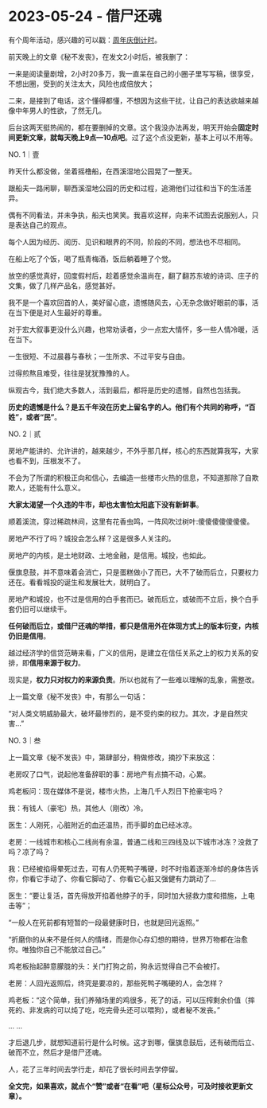 # 2023-05-24 - 借尸还魂

有个周年活动，感兴趣的可以戳：[周年庆倒计时](http://mp.weixin.qq.com/s?__biz=Mzg2OTkwNzE4MA==&mid=2247491146&idx=1&sn=36ea9cbaf0451a9167055cc275be1c50&chksm=ce94b1c9f9e338df923c585f9f7d8da4a82de759270f2aa83e366b27d79be91f400741af8e48&scene=21#wechat_redirect)。

前天晚上的文章《秘不发丧》，在发文2小时后，被我删了：

一来是阅读量剧增，2小时20多万，我一直呆在自己的小圈子里写写稿，很享受，不想出圈，受到的关注太大，风险也成倍放大；

二来，是接到了电话，这个懂得都懂，不想因为这些干扰，让自己的表达欲越来越像中年男人的性欲，了然无几。

后台这两天挺热闹的，都在要删掉的文章。这个我没办法再发，明天开始会**固定时间更新文章，就每天晚上9点—10点吧**。过了这个点没更新，基本上可以不用等。

NO. 1｜壹

昨天什么都没做，坐着摇橹船，在西溪湿地公园晃了一整天。

跟船夫一路闲聊，聊西溪湿地公园的历史和过程，追溯他们过往和当下的生活差异。

偶有不同看法，并未争执，船夫也笑笑。我喜欢这样，向来不试图去说服别人，只是表达自己的观点。

每个人因为经历、阅历、见识和眼界的不同，阶段的不同，想法也不尽相同。

在船上吃了个饭，喝了瓶青梅酒，饭后躺着睡了个觉。

放空的感觉真好，回度假村后，趁着感觉余温尚在，翻了翻苏东坡的诗词、庄子的文集，做了几样产品名，感觉甚好。

我不是一个喜欢回首的人，美好留心底，遗憾随风去，心无杂念做好眼前的事，活在当下便是对人生最好的尊重。

对于宏大叙事更没什么兴趣，也常劝读者，少一点宏大情怀，多一些人情冷暖，活在当下。

一生很短、不过晨暮与春秋；一生所求、不过平安与自由。

过得煎熬且难受，往往是犹犹豫豫的人。

纵观古今，我们绝大多数人，活到最后，都将是历史的遗憾，自然也包括我。

**历史的遗憾是什么？是五千年没在历史上留名字的人。他们有个共同的称呼，“百姓”，或者“民”**。

NO. 2｜贰

房地产能讲的、允许讲的，越来越少，不外乎那几样，核心的东西就算我写，大家也看不到，压根发不了。

不会为了所谓的积极正向和信心，去编造一些楼市火热的信息，不知道那除了自欺欺人，还能有什么意义。

**大家太渴望一个久违的牛市，却也太害怕太阳底下没有新鲜事**。

顺着溪流，穿过稀疏林间，这里有花香虫鸣，一阵风吹过树叶:傻傻傻傻傻傻傻。

房地产不行了吗？城投会怎么样？这是很多人关注的。

房地产的内核，是土地财政、土地金融，是信用。城投，也如此。

偃旗息鼓，并不意味着会消亡，只是蛋糕做小了而已，大不了破而后立，只要权力还在。看看城投的诞生和发展壮大，就明白了。

房地产和城投，也不过是信用的白手套而已。破而后立，或破而不立后，换个白手套仍旧可以继续干。

**任何破而后立，或借尸还魂的举措，都只是信用外在体现方式上的版本衍变，内核仍旧是信用**。

越过经济学的信贷范畴来看，广义的信用，是建立在信任关系之上的权力关系的安排，即**信用来源于权力**。

现实是，**权力只对权力的来源负责**。所以也就有了一些难以理解的乱象，需整改。

上一篇文章《秘不发丧》中，有那么一句话：

“对人类文明威胁最大，破坏最惨烈的，是不受约束的权力。其次，才是自然灾害…”

NO. 3｜叁

上一篇文章《秘不发丧》中，第肆部分，稍做修改，摘抄下来放这：

老房叹了口气，说起他准备辞职的事：房地产有点搞不动，心累。

鸡老板问：现在媒体不是说，楼市火热，上海几千人烈日下抢豪宅吗？

我：有钱人（豪宅）热，其他人（刚改）冷。

医生：人刚死，心脏附近的血还温热，而手脚的血已经冰凉。

老房：一线城市和核心二线尚有余温，普通二线和三四线及以下城市冰冻？没救了吗？凉了吗？

我：已经被掐得晕死过去，可有人仍死鸭子嘴硬，时不时指着逐渐冷却的身体告诉你，你看它手动了、你看它脚动了、你看它心脏又强健有力跳动了…

医生：“要让复活，首先得放开掐着他脖子的手，同时加大拯救力度和措施，上电击等”；

“一般人在死前都有短暂的一段最健康时日，也就是回光返照。”

“折磨你的从来不是任何人的情绪，而是你心存幻想的期待，世界万物都在治愈你。唯独你自己不能放过自己。”

鸡老板抬起醉意朦胧的头：关门打狗之前，狗永远觉得自己不会被打。

老房：人回光返照后，终究是要凉的，那些死鸭子嘴硬的人，会怎样？

鸡老板：“这个简单，我们养殖场里的鸡很多，死了的话，可以压榨剩余价值（摔死的、非发病的可以炖了吃，吃完骨头还可以喂狗），或者秘不发丧。”

... ...

才后退几步，就想知道前行是什么时候。这才到哪，偃旗息鼓后，还有破而后立、破而不立，然后才是借尸还魂。

人，花了三年时间去学行走，却花了很长时间去学停留。

**全文完，如果喜欢，就点个“赞”或者“在看”吧（星标公众号，可及时接收更新文章）。**